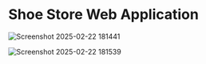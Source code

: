 # Shoe Store Web Application 

![Screenshot 2025-02-22 181441](https://github.com/user-attachments/assets/0bfc30dc-69be-463a-9635-8dbd9bf8f209)


![Screenshot 2025-02-22 181539](https://github.com/user-attachments/assets/ae4c9e3e-9026-454a-aa9e-a321f9d18b76)
